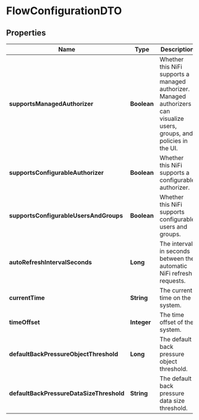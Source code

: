 
# FlowConfigurationDTO

## Properties
Name | Type | Description | Notes
------------ | ------------- | ------------- | -------------
**supportsManagedAuthorizer** | **Boolean** | Whether this NiFi supports a managed authorizer. Managed authorizers can visualize users, groups, and policies in the UI. |  [optional]
**supportsConfigurableAuthorizer** | **Boolean** | Whether this NiFi supports a configurable authorizer. |  [optional]
**supportsConfigurableUsersAndGroups** | **Boolean** | Whether this NiFi supports configurable users and groups. |  [optional]
**autoRefreshIntervalSeconds** | **Long** | The interval in seconds between the automatic NiFi refresh requests. |  [optional]
**currentTime** | **String** | The current time on the system. |  [optional]
**timeOffset** | **Integer** | The time offset of the system. |  [optional]
**defaultBackPressureObjectThreshold** | **Long** | The default back pressure object threshold. |  [optional]
**defaultBackPressureDataSizeThreshold** | **String** | The default back pressure data size threshold. |  [optional]



